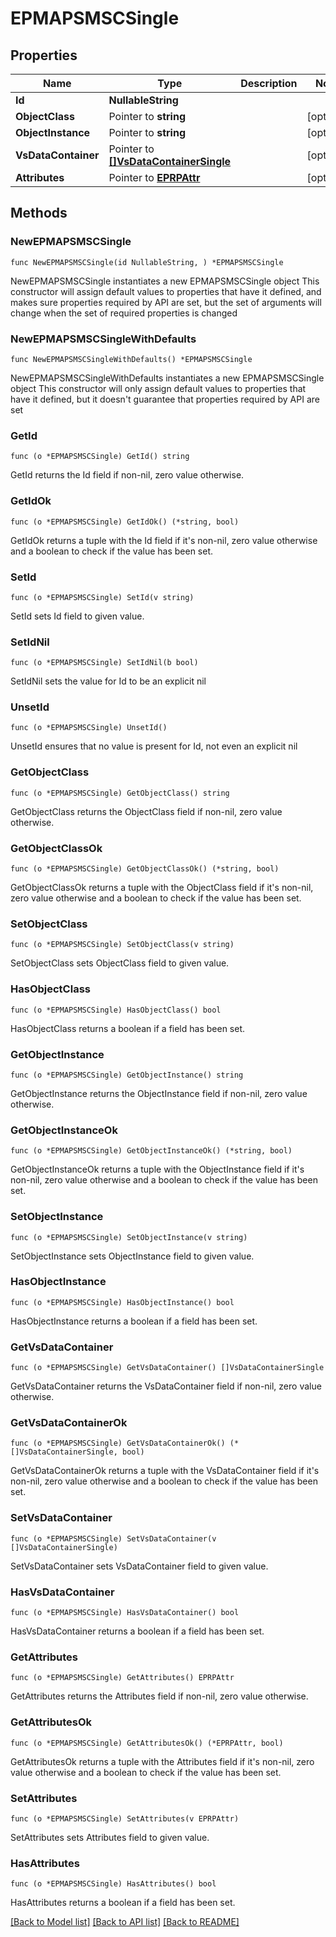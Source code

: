 # EPMAPSMSCSingle

## Properties

Name | Type | Description | Notes
------------ | ------------- | ------------- | -------------
**Id** | **NullableString** |  | 
**ObjectClass** | Pointer to **string** |  | [optional] 
**ObjectInstance** | Pointer to **string** |  | [optional] 
**VsDataContainer** | Pointer to [**[]VsDataContainerSingle**](VsDataContainerSingle.md) |  | [optional] 
**Attributes** | Pointer to [**EPRPAttr**](EP_RP-Attr.md) |  | [optional] 

## Methods

### NewEPMAPSMSCSingle

`func NewEPMAPSMSCSingle(id NullableString, ) *EPMAPSMSCSingle`

NewEPMAPSMSCSingle instantiates a new EPMAPSMSCSingle object
This constructor will assign default values to properties that have it defined,
and makes sure properties required by API are set, but the set of arguments
will change when the set of required properties is changed

### NewEPMAPSMSCSingleWithDefaults

`func NewEPMAPSMSCSingleWithDefaults() *EPMAPSMSCSingle`

NewEPMAPSMSCSingleWithDefaults instantiates a new EPMAPSMSCSingle object
This constructor will only assign default values to properties that have it defined,
but it doesn't guarantee that properties required by API are set

### GetId

`func (o *EPMAPSMSCSingle) GetId() string`

GetId returns the Id field if non-nil, zero value otherwise.

### GetIdOk

`func (o *EPMAPSMSCSingle) GetIdOk() (*string, bool)`

GetIdOk returns a tuple with the Id field if it's non-nil, zero value otherwise
and a boolean to check if the value has been set.

### SetId

`func (o *EPMAPSMSCSingle) SetId(v string)`

SetId sets Id field to given value.


### SetIdNil

`func (o *EPMAPSMSCSingle) SetIdNil(b bool)`

 SetIdNil sets the value for Id to be an explicit nil

### UnsetId
`func (o *EPMAPSMSCSingle) UnsetId()`

UnsetId ensures that no value is present for Id, not even an explicit nil
### GetObjectClass

`func (o *EPMAPSMSCSingle) GetObjectClass() string`

GetObjectClass returns the ObjectClass field if non-nil, zero value otherwise.

### GetObjectClassOk

`func (o *EPMAPSMSCSingle) GetObjectClassOk() (*string, bool)`

GetObjectClassOk returns a tuple with the ObjectClass field if it's non-nil, zero value otherwise
and a boolean to check if the value has been set.

### SetObjectClass

`func (o *EPMAPSMSCSingle) SetObjectClass(v string)`

SetObjectClass sets ObjectClass field to given value.

### HasObjectClass

`func (o *EPMAPSMSCSingle) HasObjectClass() bool`

HasObjectClass returns a boolean if a field has been set.

### GetObjectInstance

`func (o *EPMAPSMSCSingle) GetObjectInstance() string`

GetObjectInstance returns the ObjectInstance field if non-nil, zero value otherwise.

### GetObjectInstanceOk

`func (o *EPMAPSMSCSingle) GetObjectInstanceOk() (*string, bool)`

GetObjectInstanceOk returns a tuple with the ObjectInstance field if it's non-nil, zero value otherwise
and a boolean to check if the value has been set.

### SetObjectInstance

`func (o *EPMAPSMSCSingle) SetObjectInstance(v string)`

SetObjectInstance sets ObjectInstance field to given value.

### HasObjectInstance

`func (o *EPMAPSMSCSingle) HasObjectInstance() bool`

HasObjectInstance returns a boolean if a field has been set.

### GetVsDataContainer

`func (o *EPMAPSMSCSingle) GetVsDataContainer() []VsDataContainerSingle`

GetVsDataContainer returns the VsDataContainer field if non-nil, zero value otherwise.

### GetVsDataContainerOk

`func (o *EPMAPSMSCSingle) GetVsDataContainerOk() (*[]VsDataContainerSingle, bool)`

GetVsDataContainerOk returns a tuple with the VsDataContainer field if it's non-nil, zero value otherwise
and a boolean to check if the value has been set.

### SetVsDataContainer

`func (o *EPMAPSMSCSingle) SetVsDataContainer(v []VsDataContainerSingle)`

SetVsDataContainer sets VsDataContainer field to given value.

### HasVsDataContainer

`func (o *EPMAPSMSCSingle) HasVsDataContainer() bool`

HasVsDataContainer returns a boolean if a field has been set.

### GetAttributes

`func (o *EPMAPSMSCSingle) GetAttributes() EPRPAttr`

GetAttributes returns the Attributes field if non-nil, zero value otherwise.

### GetAttributesOk

`func (o *EPMAPSMSCSingle) GetAttributesOk() (*EPRPAttr, bool)`

GetAttributesOk returns a tuple with the Attributes field if it's non-nil, zero value otherwise
and a boolean to check if the value has been set.

### SetAttributes

`func (o *EPMAPSMSCSingle) SetAttributes(v EPRPAttr)`

SetAttributes sets Attributes field to given value.

### HasAttributes

`func (o *EPMAPSMSCSingle) HasAttributes() bool`

HasAttributes returns a boolean if a field has been set.


[[Back to Model list]](../README.md#documentation-for-models) [[Back to API list]](../README.md#documentation-for-api-endpoints) [[Back to README]](../README.md)


